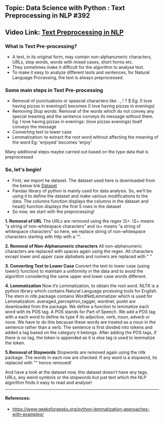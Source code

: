## Topic: Data Science with Python : Text Preprocessing in NLP #392
## Video Link: [Text Preprocessing in NLP](https://drive.google.com/file/d/1KiTenmB_j2W6AjTqboFD0nKfdMOP0DJ_/view?usp=sharing)

### **What is Text Pre-processing?**
* A text, in its original form, may contain non-alphanumeric characters, URLs, stop words, words with mixed cases, short forms etc.
* They sometimes make it difficult for the algorithm to analyse text.
* To make it easy to analyze different texts and sentences, for Natural Language Processing, the text is always preprocessed.

### **Some main steps in Text Pre-processing**
* Removal of punctuations or speacial characters like . , ! ? $
	Eg: (I love having pizzas in evenings!) becomes (I love having pizzas in evenings)
* Removing Stop words: Removal of the words which do not convey any special
	meaning and the sentence conveys its message without them. 
	Eg: I love having pizzas in evenings: (love pizzas evenings) itself conveys the
	message
* Converting text to lower case 
* Lemmatization: to extract the root word without affecting the meaning of the word
	Eg: 'enjoyed' becomes 'enjoy’
  
Many additional steps maybe carried out based on the type data that is preprocessed

### **So, let's begin!**
* First, we import he dataset. The dataset used here is downloaded from the below link [Dataset](https://www.kaggle.com/sudalairajkumar/getting-started-with-text-preprocessing/data)
* Pandas library of python is mainly used for data analysis. So, we’ll be using it to define the dataset and make various modifications to the data. The columns function displays the columns in the dataset and head() function displays the first 5 rows in the dataset
* So now, we start with the preprocessing!

**1.	Removal of URL**
The URLs are removed using the regex \S+. \S+ means “a string of non-whitespace characters” and \s+ means “a string of whitespace characters” so here, we replace string of non-whitespace characters starting with http with a “”.

**2. Removal of Non-Alphanumeric characters**
All non-alphanumeric characters are replaced with spaces again using the regex. All characters except lower and upper case alphabets and numers are replaced with " " 

**3. Converting Text to Lower Case**
Convert the text to lower case (using lower() function) to maintain a uniformity in the data and to avoid the algorithm considering the same upper and lower case words different.

**4. Lemmatization**
Now it’s Lemmatization, to obtain the root word. NLTK is a python library which contains Natural Language prcessing tools for English. The stem in nltk package contains WordNetLemmatizer which is used for Lemmatization. averaged_perceptron_tagger, wordnet, punkt are downloaded from the package. We define a function to lemmatize each word with its POS tag. A POS stands for Part of Speech. We add a POS tag with a each word to define its type if its adjective, verb, noun, adverb or none. We have to do this because these words are treated as a noun in the sentence rather than a verb. The sentence is first divided into tokens and added a tag based on the category it belongs. After adding the POS tags, if there is no tag, the token is appended as it is else tag is used to lemmatize the token.

**5.Removal of Stopwords**
Stopwords are removed again using the nltk package. The words in each row are checked. If any word is a stopword, its replaced with "" hence removed!

And have a look at the dataset now, this dataset doesn’t have any tags, URLs, any weird symbols or the stopwords but just text which the NLP algorithm finds it easy to read and analyse!

----
#### References:
* https://www.geeksforgeeks.org/python-lemmatization-approaches-with-examples/
